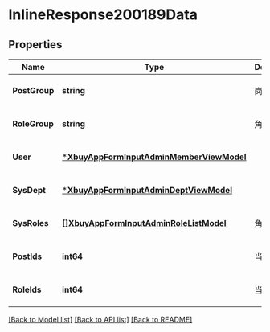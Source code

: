 # InlineResponse200189Data

## Properties
Name | Type | Description | Notes
------------ | ------------- | ------------- | -------------
**PostGroup** | **string** | 岗位名称 | [optional] [default to null]
**RoleGroup** | **string** | 角色名称 | [optional] [default to null]
**User** | [***XbuyAppFormInputAdminMemberViewModel**](xbuy.app.form.input.AdminMemberViewModel.md) |  | [optional] [default to null]
**SysDept** | [***XbuyAppFormInputAdminDeptViewModel**](xbuy.app.form.input.AdminDeptViewModel.md) |  | [optional] [default to null]
**SysRoles** | [**[]XbuyAppFormInputAdminRoleListModel**](xbuy.app.form.input.AdminRoleListModel.md) | 角色列表 | [optional] [default to null]
**PostIds** | **int64** | 当前岗位 | [optional] [default to null]
**RoleIds** | **int64** | 当前角色 | [optional] [default to null]

[[Back to Model list]](../README.md#documentation-for-models) [[Back to API list]](../README.md#documentation-for-api-endpoints) [[Back to README]](../README.md)

